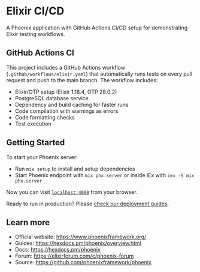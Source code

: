# Elixir CI/CD

A Phoenix application with GitHub Actions CI/CD setup for demonstrating Elixir testing workflows.

## GitHub Actions CI

This project includes a GitHub Actions workflow (`.github/workflows/elixir.yaml`) that automatically runs tests on every pull request and push to the main branch. The workflow includes:

- Elixir/OTP setup (Elixir 1.18.4, OTP 28.0.2)
- PostgreSQL database service
- Dependency and build caching for faster runs
- Code compilation with warnings as errors
- Code formatting checks
- Test execution

## Getting Started

To start your Phoenix server:

- Run `mix setup` to install and setup dependencies
- Start Phoenix endpoint with `mix phx.server` or inside IEx with `iex -S mix phx.server`

Now you can visit [`localhost:4000`](http://localhost:4000) from your browser.

Ready to run in production? Please [check our deployment guides](https://hexdocs.pm/phoenix/deployment.html).

## Learn more

- Official website: https://www.phoenixframework.org/
- Guides: https://hexdocs.pm/phoenix/overview.html
- Docs: https://hexdocs.pm/phoenix
- Forum: https://elixirforum.com/c/phoenix-forum
- Source: https://github.com/phoenixframework/phoenix
